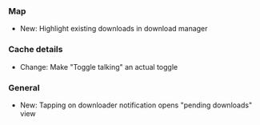 ### Map
- New: Highlight existing downloads in download manager

### Cache details
- Change: Make "Toggle talking" an actual toggle

### General
- New: Tapping on downloader notification opens "pending downloads" view
